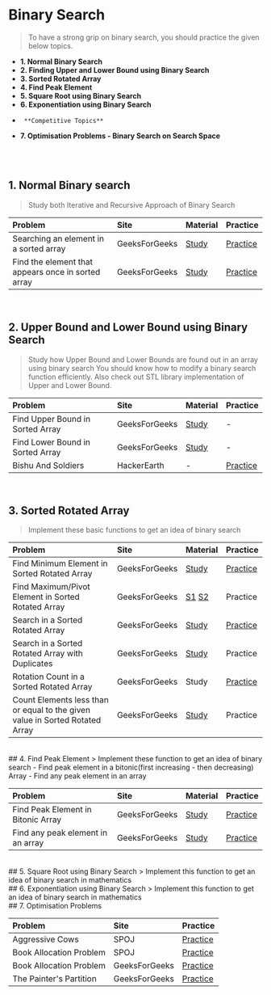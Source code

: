 # **Binary Search**
>To have a strong grip on binary search, you should practice the given below topics.
- **1. Normal Binary Search**
- **2. Finding Upper and Lower Bound using Binary Search**
- **3. Sorted Rotated Array**
- **4. Find Peak Element**
- **5. Square Root using Binary Search**
- **6. Exponentiation using Binary Search**
-      **Competitive Topics**
- **7. Optimisation Problems - Binary Search on Search Space**

<br><br>

## 1. Normal Binary search
> Study both Iterative and Recursive Approach of Binary Search

| Problem | Site | Material | Practice |
| :--------------------------------------------------- | :--- | :--- | :--- |
| Searching an element in a sorted array | GeeksForGeeks | [Study](https://www.geeksforgeeks.org/binary-search/) | [Practice](https://practice.geeksforgeeks.org/problems/who-will-win/0) |
| Find the element that appears once in sorted array | GeeksForGeeks | [Study](https://www.geeksforgeeks.org/find-the-element-that-appears-once-in-a-sorted-array/) | [Practice](https://practice.geeksforgeeks.org/problems/find-the-element-that-appears-once-in-sorted-array/0) |

<br>

## 2. Upper Bound and Lower Bound using Binary Search
> Study how Upper Bound and Lower Bounds are found out in an array using binary search
  You should know how to modify a binary search function efficiently.
  Also check out STL library implementation of Upper and Lower Bound.

| Problem | Site | Material | Practice |
| :--- | :--- | :--- | :--- |
| Find Upper Bound in Sorted Array | GeeksForGeeks |  [Study](https://www.geeksforgeeks.org/upper_bound-in-cpp/) | - |
| Find Lower Bound in Sorted Array | GeeksForGeeks |  [Study](https://www.geeksforgeeks.org/upper_bound-in-cpp/) | - |
| Bishu And Soldiers | HackerEarth | - | [Practice](https://www.hackerearth.com/practice/algorithms/searching/binary-search/practice-problems/algorithm/bishu-and-soldiers/)  |

<br>

## 3. Sorted Rotated Array
> Implement these basic functions to get an idea of binary search

| Problem | Site | Material | Practice |
| :--- | :--- | :--- | :--- |        
| Find Minimum Element in Sorted Rotated Array | GeeksForGeeks | [Study](https://www.geeksforgeeks.org/find-minimum-element-in-a-sorted-and-rotated-array/) | [Practice](https://practice.geeksforgeeks.org/problems/minimum-element-in-a-sorted-and-rotated-array/0) |
| Find Maximum/Pivot Element in Sorted Rotated Array | GeeksForGeeks | [S1](http://theoryofprogramming.com/2017/12/16/find-pivot-element-sorted-rotated-array/) [S2](https://www.geeksforgeeks.org/maximum-element-in-a-sorted-and-rotated-array/?ref=rp) | Practice |
| Search in a Sorted Rotated Array | GeeksForGeeks | [Study]() | [Practice](https://practice.geeksforgeeks.org/problems/search-in-a-rotated-array/0) |
| Search in a Sorted Rotated Array with Duplicates | GeeksForGeeks | [Study](https://www.geeksforgeeks.org/search-an-element-in-a-sorted-and-rotated-array-with-duplicates/) | Practice |
| Rotation Count in a Sorted Rotated Array | GeeksForGeeks | Study | [Practice](https://practice.geeksforgeeks.org/problems/rotation/0) |
| Count Elements less than or equal to the given value in Sorted Rotated Array | GeeksForGeeks | [Study](https://www.geeksforgeeks.org/count-elements-less-equal-given-value-sorted-rotated-array/?ref=rp) | Practice |

<br>
## 4. Find Peak Element
> Implement these function to get an idea of binary search
  - Find peak element in a bitonic(first increasing - then decreasing) Array
  - Find any peak element in an array

| Problem | Site | Material | Practice |
| :--- | :--- | :--- | :--- |
| Find Peak Element in Bitonic Array | GeeksForGeeks | [Study](https://www.geeksforgeeks.org/find-the-maximum-element-in-an-array-which-is-first-increasing-and-then-decreasing/) | [Practice](https://practice.geeksforgeeks.org/problems/finding-number/0) |
| Find any peak element in an array | GeeksForGeeks | [Study](https://www.geeksforgeeks.org/find-a-peak-in-a-given-array/) | [Practice](https://practice.geeksforgeeks.org/problems/peak-element/1) |

<br>
## 5. Square Root using Binary Search
> Implement this function to get an idea of binary search in mathematics

<br>
## 6. Exponentiation using Binary Search
> Implement this function to get an idea of binary search in mathematics

<br>
## 7. Optimisation Problems

| Problem | Site | Practice |
| :--- | :--- | :--- |
| Aggressive Cows | SPOJ | [Practice](https://www.spoj.com/problems/AGGRCOW/) |
| Book Allocation Problem | SPOJ | [Practice](https://www.spoj.com/problems/BOOKS1/) |
| Book Allocation Problem | GeeksForGeeks | [Practice](https://practice.geeksforgeeks.org/problems/allocate-minimum-number-of-pages/0) |
| The Painter's Partition | GeeksForGeeks | [Practice](https://practice.geeksforgeeks.org/problems/the-painters-partition-problem/0/) |
